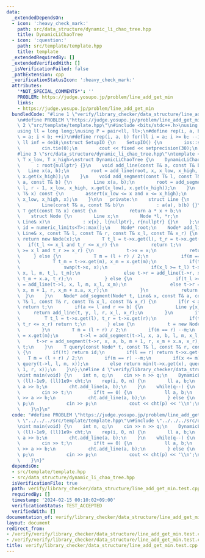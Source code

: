 ```yaml
---
data:
  _extendedDependsOn:
  - icon: ':heavy_check_mark:'
    path: src/data_structure/dynamic_li_chao_tree.hpp
    title: DynamicLiChaoTree
  - icon: ':question:'
    path: src/template/template.hpp
    title: template
  _extendedRequiredBy: []
  _extendedVerifiedWith: []
  _isVerificationFailed: false
  _pathExtension: cpp
  _verificationStatusIcon: ':heavy_check_mark:'
  attributes:
    '*NOT_SPECIAL_COMMENTS*': ''
    PROBLEM: https://judge.yosupo.jp/problem/line_add_get_min
    links:
    - https://judge.yosupo.jp/problem/line_add_get_min
  bundledCode: "#line 1 \"verify/library_checker/data_structure/line_add_get_min.test.cpp\"\
    \n#define PROBLEM \"https://judge.yosupo.jp/problem/line_add_get_min\"\n#line\
    \ 2 \"src/template/template.hpp\"\n#include <bits/stdc++.h>\nusing namespace std;\n\
    using ll = long long;\nusing P = pair<ll, ll>;\n#define rep(i, a, b) for(ll i\
    \ = a; i < b; ++i)\n#define rrep(i, a, b) for(ll i = a; i >= b; --i)\nconstexpr\
    \ ll inf = 4e18;\nstruct SetupIO {\n    SetupIO() {\n        ios::sync_with_stdio(0);\n\
    \        cin.tie(0);\n        cout << fixed << setprecision(30);\n    }\n} setup_io;\n\
    #line 3 \"src/data_structure/dynamic_li_chao_tree.hpp\"\ntemplate <typename T,\
    \ T x_low, T x_high>\nstruct DynamicLiChaoTree {\n    DynamicLiChaoTree()\n  \
    \      : root{nullptr} {}\n    void add_line(const T& a, const T& b) {\n     \
    \   Line x(a, b);\n        root = add_line(root, x, x_low, x_high, x.get(x_low),\
    \ x.get(x_high));\n    }\n    void add_segment(const T& l, const T& r, const T&\
    \ a, const T& b) {\n        Line x(a, b);\n        root = add_segment(root, x,\
    \ l, r - 1, x_low, x_high, x.get(x_low), x.get(x_high));\n    }\n    T operator()(const\
    \ T& x) const {\n        assert(x_low <= x and x <= x_high);\n        return query(root,\
    \ x_low, x_high, x);\n    }\n\n   private:\n    struct Line {\n        T a, b;\n\
    \        Line(const T& a, const T& b)\n            : a(a), b(b) {}\n        inline\
    \ T get(const T& x) const {\n            return a * x + b;\n        }\n    };\n\
    \    struct Node {\n        Line x;\n        Node *l, *r;\n        Node(const\
    \ Line& x)\n            : x{x}, l{nullptr}, r{nullptr} {}\n    };\n    const T\
    \ id = numeric_limits<T>::max();\n    Node* root;\n    Node* add_line(Node* t,\
    \ Line& x, const T& l, const T& r, const T& x_l, const T& x_r) {\n        if(!t)\
    \ return new Node(x);\n        T t_l = t->x.get(l), t_r = t->x.get(r);\n     \
    \   if(t_l <= x_l and t_r <= x_r) {\n            return t;\n        } else if(t_l\
    \ >= x_l and t_r >= x_r) {\n            t->x = x;\n            return t;\n   \
    \     } else {\n            T m = (l + r) / 2;\n            if(m == r) --m;\n\
    \            T t_m = t->x.get(m), x_m = x.get(m);\n            if(t_m > x_m) {\n\
    \                swap(t->x, x);\n                if(x_l >= t_l) t->l = add_line(t->l,\
    \ x, l, m, t_l, t_m);\n                else t->r = add_line(t->r, x, m + 1, r,\
    \ t_m + x.a, t_r);\n            } else {\n                if(t_l >= x_l) t->l\
    \ = add_line(t->l, x, l, m, x_l, x_m);\n                else t->r = add_line(t->r,\
    \ x, m + 1, r, x_m + x.a, x_r);\n            }\n            return t;\n      \
    \  }\n    }\n    Node* add_segment(Node* t, Line& x, const T& a, const T& b, const\
    \ T& l, const T& r, const T& x_l, const T& x_r) {\n        if(r < a or b < l)\
    \ return t;\n        if(a <= l and r <= b) {\n            Line y{x};\n       \
    \     return add_line(t, y, l, r, x_l, x_r);\n        }\n        if(t) {\n   \
    \         T t_l = t->x.get(l), t_r = t->x.get(r);\n            if(t_l <= x_l and\
    \ t_r <= x_r) return t;\n        } else {\n            t = new Node(Line(0, id));\n\
    \        }\n        T m = (l + r) / 2;\n        if(m == r) --m;\n        T x_m\
    \ = x.get(m);\n        t->l = add_segment(t->l, x, a, b, l, m, x_l, x_m);\n  \
    \      t->r = add_segment(t->r, x, a, b, m + 1, r, x_m + x.a, x_r);\n        return\
    \ t;\n    }\n    T query(const Node* t, const T& l, const T& r, const T& x) const\
    \ {\n        if(!t) return id;\n        if(l == r) return t->x.get(x);\n     \
    \   T m = (l + r) / 2;\n        if(m == r) --m;\n        if(x <= m) return min(t->x.get(x),\
    \ query(t->l, l, m, x));\n        else return min(t->x.get(x), query(t->r, m +\
    \ 1, r, x));\n    }\n};\n#line 4 \"verify/library_checker/data_structure/line_add_get_min.test.cpp\"\
    \nint main(void) {\n    int n, q;\n    cin >> n >> q;\n    DynamicLiChaoTree<ll,\
    \ (ll)-1e9, (ll)1e9> cht;\n    rep(i, 0, n) {\n        ll a, b;\n        cin >>\
    \ a >> b;\n        cht.add_line(a, b);\n    }\n    while(q--) {\n        int t;\n\
    \        cin >> t;\n        if(t == 0) {\n            ll a, b;\n            cin\
    \ >> a >> b;\n            cht.add_line(a, b);\n        } else {\n            ll\
    \ p;\n            cin >> p;\n            cout << cht(p) << '\\n';\n        }\n\
    \    }\n}\n"
  code: "#define PROBLEM \"https://judge.yosupo.jp/problem/line_add_get_min\"\n#include\
    \ \"../../../src/template/template.hpp\"\n#include \"../../../src/data_structure/dynamic_li_chao_tree.hpp\"\
    \nint main(void) {\n    int n, q;\n    cin >> n >> q;\n    DynamicLiChaoTree<ll,\
    \ (ll)-1e9, (ll)1e9> cht;\n    rep(i, 0, n) {\n        ll a, b;\n        cin >>\
    \ a >> b;\n        cht.add_line(a, b);\n    }\n    while(q--) {\n        int t;\n\
    \        cin >> t;\n        if(t == 0) {\n            ll a, b;\n            cin\
    \ >> a >> b;\n            cht.add_line(a, b);\n        } else {\n            ll\
    \ p;\n            cin >> p;\n            cout << cht(p) << '\\n';\n        }\n\
    \    }\n}"
  dependsOn:
  - src/template/template.hpp
  - src/data_structure/dynamic_li_chao_tree.hpp
  isVerificationFile: true
  path: verify/library_checker/data_structure/line_add_get_min.test.cpp
  requiredBy: []
  timestamp: '2024-02-15 00:10:02+09:00'
  verificationStatus: TEST_ACCEPTED
  verifiedWith: []
documentation_of: verify/library_checker/data_structure/line_add_get_min.test.cpp
layout: document
redirect_from:
- /verify/verify/library_checker/data_structure/line_add_get_min.test.cpp
- /verify/verify/library_checker/data_structure/line_add_get_min.test.cpp.html
title: verify/library_checker/data_structure/line_add_get_min.test.cpp
---
```

